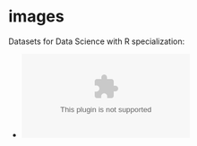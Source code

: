 # images

Datasets for Data Science with R specialization:

- ![](https://data-science-with-r.github.io/images/gapminder-co2-answers.png.csv)
